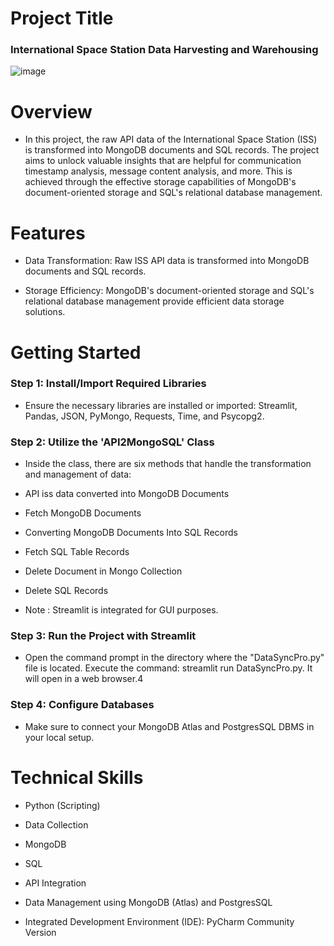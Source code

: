 # Project Title

### International Space Station Data Harvesting and Warehousing



![image](https://github.com/praveendecode/iss-data-warehouse-mongodb-sql-project/assets/95226524/c835d09c-8cfc-4d62-80fe-02e15a3618c5)


# Overview

- In this project, the raw API data of the International Space Station (ISS) is transformed into MongoDB documents and SQL records. The project aims to unlock valuable insights that are helpful for communication timestamp analysis, message content analysis, and more. This is achieved through the effective storage capabilities of MongoDB's document-oriented storage and SQL's relational database management.


# Features

 - Data Transformation: Raw ISS API data is transformed into MongoDB documents and SQL records.
        
 - Storage Efficiency: MongoDB's document-oriented storage and SQL's relational database management provide efficient data storage solutions.

# Getting Started

### Step 1: Install/Import Required Libraries

 - Ensure the necessary libraries are installed or imported: Streamlit, Pandas, JSON, PyMongo, Requests, Time, and Psycopg2.
    
### Step 2: Utilize the 'API2MongoSQL' Class

- Inside the class, there are six methods that handle the transformation and management of data:

- API iss data converted into MongoDB Documents
    
- Fetch MongoDB Documents
    
- Converting MongoDB Documents Into SQL Records
    
- Fetch SQL Table Records
    
- Delete Document in Mongo Collection
    
- Delete SQL Records
    
- Note : Streamlit is integrated for GUI purposes.

    
### Step 3: Run the Project with Streamlit

- Open the command prompt in the directory where the "DataSyncPro.py" file is located. Execute the command: streamlit run DataSyncPro.py. It will open in a web browser.4
    
### Step 4: Configure Databases

- Make sure to connect your MongoDB Atlas and PostgresSQL DBMS in your local setup.

# Technical Skills 

  - Python (Scripting)
    
  - Data Collection
    
  - MongoDB
    
  - SQL
    
  - API Integration
    
  - Data Management using MongoDB (Atlas) and PostgresSQL
    
  - Integrated Development Environment (IDE): PyCharm Community Version


